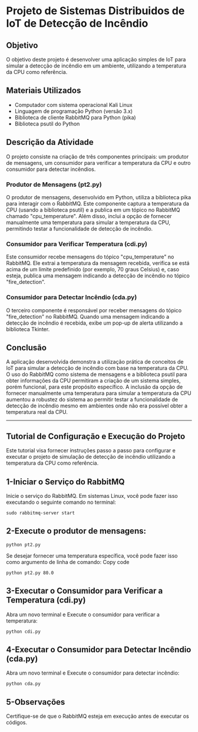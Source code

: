 # Projeto de Sistemas Distribuidos de IoT de Detecção de Incêndio

## Objetivo
O objetivo deste projeto é desenvolver uma aplicação simples de IoT para simular a detecção de incêndio em um ambiente, utilizando a temperatura da CPU como referência.

## Materiais Utilizados
- Computador com sistema operacional Kali Linux
- Linguagem de programação Python (versão 3.x)
- Biblioteca de cliente RabbitMQ para Python (pika)
- Biblioteca psutil do Python

## Descrição da Atividade
O projeto consiste na criação de três componentes principais: um produtor de mensagens, um consumidor para verificar a temperatura da CPU e outro consumidor para detectar incêndios.

### Produtor de Mensagens (pt2.py)
O produtor de mensagens, desenvolvido em Python, utiliza a biblioteca pika para interagir com o RabbitMQ. Este componente captura a temperatura da CPU (usando a biblioteca psutil) e a publica em um tópico no RabbitMQ chamado "cpu_temperature". Além disso, inclui a opção de fornecer manualmente uma temperatura para simular a temperatura da CPU, permitindo testar a funcionalidade de detecção de incêndio.

### Consumidor para Verificar Temperatura (cdi.py)
Este consumidor recebe mensagens do tópico "cpu_temperature" no RabbitMQ. Ele extrai a temperatura da mensagem recebida, verifica se está acima de um limite predefinido (por exemplo, 70 graus Celsius) e, caso esteja, publica uma mensagem indicando a detecção de incêndio no tópico "fire_detection".

### Consumidor para Detectar Incêndio (cda.py)
O terceiro componente é responsável por receber mensagens do tópico "fire_detection" no RabbitMQ. Quando uma mensagem indicando a detecção de incêndio é recebida, exibe um pop-up de alerta utilizando a biblioteca Tkinter.

## Conclusão
A aplicação desenvolvida demonstra a utilização prática de conceitos de IoT para simular a detecção de incêndio com base na temperatura da CPU. O uso do RabbitMQ como sistema de mensagens e a biblioteca psutil para obter informações da CPU permitiram a criação de um sistema simples, porém funcional, para este propósito específico. A inclusão da opção de fornecer manualmente uma temperatura para simular a temperatura da CPU aumentou a robustez do sistema ao permitir testar a funcionalidade de detecção de incêndio mesmo em ambientes onde não era possível obter a temperatura real da CPU.

___________________________________________________________________________________________________________________________________________________

## Tutorial de Configuração e Execução do Projeto

Este tutorial visa fornecer instruções passo a passo para configurar e executar o projeto de simulação de detecção de incêndio utilizando a temperatura da CPU como referência.

## 1-Iniciar o Serviço do RabbitMQ
Inicie o serviço do RabbitMQ. Em sistemas Linux, você pode fazer isso executando o seguinte comando no terminal:


`sudo rabbitmq-server start`

## 2-Execute o produtor de mensagens:


`python pt2.py`

Se desejar fornecer uma temperatura específica, você pode fazer isso como argumento de linha de comando:
Copy code

`python pt2.py 80.0`

## 3-Executar o Consumidor para Verificar a Temperatura (cdi.py)
Abra um novo terminal e Execute o consumidor para verificar a temperatura:


`python cdi.py`

## 4-Executar o Consumidor para Detectar Incêndio (cda.py)
Abra um novo terminal e Execute o consumidor para detectar incêndio:

`python cda.py`

## 5-Observações
Certifique-se de que o RabbitMQ esteja em execução antes de executar os códigos. 